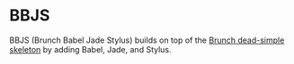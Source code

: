 # BBJS

BBJS (Brunch Babel Jade Stylus) builds on top of the [Brunch dead-simple skeleton](https://github.com/brunch/dead-simple) by adding Babel, Jade, and Stylus. 
